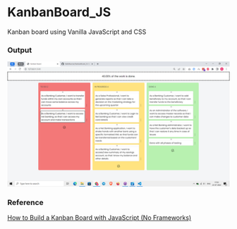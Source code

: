 # KanbanBoard_JS
Kanban board using Vanilla JavaScript and CSS

### Output
![KanbanBoard_JS](https://raw.githubusercontent.com/4akhilkumar/KanbanBoard_JS/master/Screenshot%20(233).png "KanbanBoard_JS")

### Reference
[How to Build a Kanban Board with JavaScript (No Frameworks)](https://www.youtube.com/watch?v=ijQ6dCughW8)